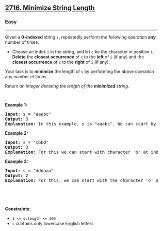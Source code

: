 <h2><a href="https://leetcode.com/problems/minimize-string-length">2716. Minimize String Length</a></h2><h3>Easy</h3><hr><p>Given a <strong>0-indexed</strong> string <code>s</code>, repeatedly perform the following operation <strong>any</strong> number of times:</p>

<ul>
	<li>Choose an index <code>i</code> in the string, and let <code>c</code> be the character in position <code>i</code>. <strong>Delete</strong> the <strong>closest occurrence</strong> of <code>c</code> to the <strong>left</strong> of <code>i</code> (if any) and the <strong>closest occurrence</strong> of <code>c</code> to the <strong>right</strong> of <code>i</code> (if any).</li>
</ul>

<p>Your task is to <strong>minimize</strong> the length of <code>s</code> by performing the above operation any number of times.</p>

<p>Return <em>an integer denoting the length of the <strong>minimized</strong> string.</em></p>

<p>&nbsp;</p>
<p><strong class="example">Example 1:</strong></p>

<pre>
<strong>Input:</strong> s = &quot;aaabc&quot;
<strong>Output:</strong> 3
<strong>Explanation:</strong> In this example, s is &quot;aaabc&quot;. We can start by selecting the character &#39;a&#39; at index 1. We then remove the closest &#39;a&#39; to the left of index 1, which is at index 0, and the closest &#39;a&#39; to the right of index 1, which is at index 2. After this operation, the string becomes &quot;abc&quot;. Any further operation we perform on the string will leave it unchanged. Therefore, the length of the minimized string is 3.</pre>

<p><strong class="example">Example 2:</strong></p>

<pre>
<strong>Input:</strong> s = &quot;cbbd&quot;
<strong>Output:</strong> 3
<strong>Explanation:</strong> For this we can start with character &#39;b&#39; at index 1. There is no occurrence of &#39;b&#39; to the left of index 1, but there is one to the right at index 2, so we delete the &#39;b&#39; at index 2. The string becomes &quot;cbd&quot; and further operations will leave it unchanged. Hence, the minimized length is 3.&nbsp;
</pre>

<p><strong class="example">Example 3:</strong></p>

<pre>
<strong>Input:</strong> s = &quot;dddaaa&quot;
<strong>Output:</strong> 2
<strong>Explanation:</strong> For this, we can start with the character &#39;d&#39; at index 1. The closest occurrence of a &#39;d&#39; to its left is at index 0, and the closest occurrence of a &#39;d&#39; to its right is at index 2. We delete both index 0 and 2, so the string becomes &quot;daaa&quot;. In the new string, we can select the character &#39;a&#39; at index 2. The closest occurrence of an &#39;a&#39; to its left is at index 1, and the closest occurrence of an &#39;a&#39; to its right is at index 3. We delete both of them, and the string becomes &quot;da&quot;. We cannot minimize this further, so the minimized length is 2.
</pre>

<div class="notranslate" style="all: initial;">&nbsp;</div>

<p>&nbsp;</p>
<p><strong>Constraints:</strong></p>

<ul>
	<li><code>1 &lt;= s.length &lt;= 100</code></li>
	<li><code>s</code> contains only lowercase English letters</li>
</ul>
